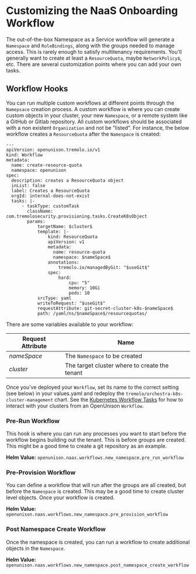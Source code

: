 # Customizing the NaaS Onboarding Workflow

The out-of-the-box Namespace as a Service workflow will generate a `Namespace` and `RoleBindings`, along with the groups needed to manage access.  This is rarely enough to satisfy multitenancy requirements.  You'll generally want to create at least a `ResourceQuota`, maybe `NetworkPolicy`s, etc.  There are several customization points where you can add your own tasks.

## Workflow Hooks

You can run multiple custom workflows at different points through the `Namepsace` creation process.  A custom workflow is where you can create custom objects in your cluster, your new `Namespace`, or a remote system like a GitHub or Gitlab repository.  All custom workflows should be associated with a non existent `Organization` and not be "listed".  For instance, the below workflow creates a `ResourceQuota` after the `Namespace` is created:

```
---
apiVersion: openunison.tremolo.io/v1
kind: Workflow
metadata:
  name: create-resource-quota
  namespace: openunison
spec:
  description: creates a ResourceQuota object
  inList: false
  label: Creates a ResourceQuota
  orgId: internal-does-not-exist
  tasks: |-
      - taskType: customTask
        className: com.tremolosecurity.provisioning.tasks.CreateK8sObject
        params:
            targetName: $cluster$
            template: |-
                kind: ResourceQuota
                apiVersion: v1
                metadata:
                  name: resource-quota
                  namespace: $nameSpace$
                annotations:
                    tremolo.io/managedByGit: "$useGit$"
                spec:
                    hard:
                        cpu: "5"
                        memory: 10Gi
                        pods: 10
            srcType: yaml
            writeToRequest: "$useGit$"
            requestAttribute: git-secret-cluster-k8s-$nameSpace$
            path: /yaml/ns/$nameSpace$/resourcequotas/
```

There are some variables available to your workflow:

| Request Attribute | Name |
| ----------------- | ---- |
| $nameSpace$       | The `Namespace` to be created |
| $cluster$         | The target cluster where to create the tenant |

Once you've deployed your `Workflow`, set its name to the correct setting (see below) in your values.yaml and redeploy the `tremolo/orchestra-k8s-cluster-management` chart.  See the [Kubernetes Workflow Tasks](../../applications/kubernetes#workflow-tasks) for how to interact with your clusters from an OpenUnison `Workflow`.

### Pre-Run Workflow

This hook is where you can run any processes you want to start before the workflow begins building out the tenant.  This is before groups are created.  This might be a good time to create a git repository as an example.  

**Helm Value:** `openunison.naas.workflows.new_namespace.pre_run_workflow`

### Pre-Provision Workflow

You can define a workflow that will run after the groups are all created, but before the `Namespace` is created.  This may be a good time to create cluster level objects.  Once your workflow is created.  

**Helm Value:** `openunison.naas.workflows.new_namespace.pre_provision_workflow`

### Post Namespace Create Workflow

Once the namespace is created, you can run a workflow to create additional objects in the `Namespace`.  

**Helm Value:** `openunison.naas.workflows.new_namespace.post_namespace_create_workflow`